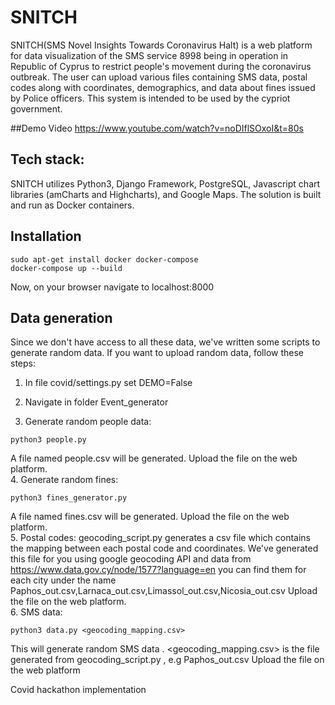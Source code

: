 # SNITCH
SNITCH(SMS Novel Insights Towards Coronavirus Halt) is a web platform for data visualization of the SMS service 8998 being in operation in Republic of Cyprus to restrict people's movement during the coronavirus outbreak.
The user can upload various files containing SMS data, postal codes along with coordinates, demographics, and data about fines issued by Police officers. 
This system is intended to be used by the cypriot government.

##Demo Video
https://www.youtube.com/watch?v=noDIflSOxoI&t=80s

## Tech stack:
SNITCH utilizes Python3, Django Framework, PostgreSQL, Javascript chart libraries (amCharts and Highcharts), and Google Maps. The solution is built and run as Docker containers.

## Installation
```
sudo apt-get install docker docker-compose  
docker-compose up --build
```
Now, on your browser navigate to localhost:8000

## Data generation
Since we don't have access to all these data, we've written some scripts to generate random data.
If you want to upload random data, follow these steps:
1. In file covid/settings.py set DEMO=False


2. Navigate in folder Event_generator
3. Generate random people data:
```
python3 people.py
```
A file named people.csv will be generated.
Upload the file on the web platform.  
4. Generate random fines:
```
python3 fines_generator.py
```
A file named fines.csv will be generated.
Upload the file on the web platform.  
5. Postal codes:
geocoding_script.py generates a csv file which contains the mapping between each postal code and coordinates.
We've generated this file for you using google geocoding API and data from https://www.data.gov.cy/node/1577?language=en 
you can find them for each city under the name Paphos_out.csv,Larnaca_out.csv,Limassol_out.csv,Nicosia_out.csv
Upload the file on the web platform.  
6. SMS data:
```
python3 data.py <geocoding_mapping.csv>
```
This will generate random SMS data . <geocoding_mapping.csv> is the file generated from geocoding_script.py , e.g Paphos_out.csv
Upload the file on the web platform

Covid hackathon implementation
